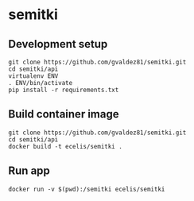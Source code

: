 # semitki

## Development setup


    git clone https://github.com/gvaldez81/semitki.git
    cd semitki/api
    virtualenv ENV
    . ENV/bin/activate
    pip install -r requirements.txt


## Build container image


    git clone https://github.com/gvaldez81/semitki.git
    cd semitki/api
    docker build -t ecelis/semitki .


## Run app


    docker run -v $(pwd):/semitki ecelis/semitki
